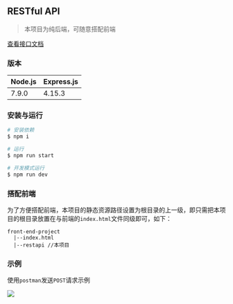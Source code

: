 ## RESTful API

> 本项目为纯后端，可随意搭配前端

[查看接口文档](https://github.com/wscj/restapi/wiki)

### 版本

|Node.js|Express.js|
|--|--|
|7.9.0|4.15.3|

### 安装与运行

```bash
# 安装依赖
$ npm i

# 运行
$ npm run start

# 开发模式运行
$ npm run dev
```

### 搭配前端

为了方便搭配前端，本项目的静态资源路径设置为根目录的上一级，即只需把本项目的根目录放置在与前端的`index.html`文件同级即可，如下：

```
front-end-project
  |--index.html
  |--restapi //本项目
```

### 示例

使用`postman`发送`POST`请求示例

![](https://wscj.github.io/files/postman1.jpg)
